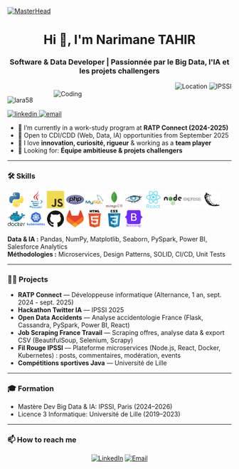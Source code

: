 [![MasterHead](https://visme.co/blog/wp-content/uploads/2020/06/Header-3.gif)](https://www.linkedin.com/in/ton-profil)

<h1 align="center">Hi 👋, I'm Narimane TAHIR</h1>
<h3 align="center">Software & Data Developer | Passionnée par le Big Data, l'IA et les projets challengers</h3>

<div align="right">
  <img src="https://img.shields.io/badge/Paris,%20France-%230077B5?style=flat-square&logo=googlemaps&logoColor=white" alt="Location"/>
  <img src="https://img.shields.io/badge/Mast%C3%A8re%20Dev%20Big%20Data%20%26%20IA-IPSSI-%231c1c1c?style=flat-square&logo=graduation-cap&logoColor=white" alt="IPSSI"/>
</div>

<img align="right" alt="Coding" width="400" src="https://user-images.githubusercontent.com/89845641/220167426-0c5f630e-6d56-4617-9775-71c2bd025b4f.gif" />

<p align="left">
  <img src="https://komarev.com/ghpvc/?username=lara58&label=Profile%20views&color=0e75b6&style=flat" alt="lara58" />
</p>

<p align="left">
  <a href="https://www.linkedin.com/in/ton-profil" target="blank">
    <img src="https://img.shields.io/badge/LinkedIn-0077B5?logo=linkedin&logoColor=white&style=for-the-badge" alt="linkedin" />
  </a>
  <a href="mailto:narimanethr@gmail.com" target="blank">
    <img src="https://img.shields.io/badge/Email-D14836?logo=gmail&logoColor=white&style=for-the-badge" alt="email" />
  </a>
</p>

- 🌱 I’m currently in a work-study program at **RATP Connect (2024-2025)**  
- 🎯 Open to CDI/CDD (Web, Data, IA) opportunities from September 2025  
- 🧠 I love **innovation, curiosité, rigueur** & working as a **team player**
- 👀 Looking for: **Équipe ambitieuse & projets challengers**

---

### 🛠️ Skills

<p align="left">
  <img src="https://raw.githubusercontent.com/devicons/devicon/master/icons/python/python-original.svg" alt="python" width="40" height="40"/>
  <img src="https://raw.githubusercontent.com/devicons/devicon/master/icons/java/java-original.svg" alt="java" width="40" height="40"/>
  <img src="https://raw.githubusercontent.com/devicons/devicon/master/icons/javascript/javascript-original.svg" alt="js" width="40" height="40"/>
  <img src="https://raw.githubusercontent.com/devicons/devicon/master/icons/php/php-original.svg" alt="php" width="40" height="40"/>
  <img src="https://raw.githubusercontent.com/devicons/devicon/master/icons/mysql/mysql-original-wordmark.svg" alt="mysql" width="40" height="40"/>
  <img src="https://raw.githubusercontent.com/devicons/devicon/master/icons/mongodb/mongodb-original-wordmark.svg" alt="mongo" width="40" height="40"/>
  <img src="https://raw.githubusercontent.com/devicons/devicon/master/icons/cassandra/cassandra-original.svg" alt="cassandra" width="40" height="40"/>
  <img src="https://raw.githubusercontent.com/devicons/devicon/master/icons/react/react-original-wordmark.svg" alt="react" width="40" height="40"/>
  <img src="https://raw.githubusercontent.com/devicons/devicon/master/icons/nodejs/nodejs-original-wordmark.svg" alt="nodejs" width="40" height="40"/>
  <img src="https://raw.githubusercontent.com/devicons/devicon/master/icons/express/express-original-wordmark.svg" alt="express" width="40" height="40"/>
  <img src="https://raw.githubusercontent.com/devicons/devicon/master/icons/flask/flask-original.svg" alt="flask" width="40" height="40"/>
  <img src="https://raw.githubusercontent.com/devicons/devicon/master/icons/docker/docker-original-wordmark.svg" alt="docker" width="40" height="40"/>
  <img src="https://raw.githubusercontent.com/devicons/devicon/master/icons/kubernetes/kubernetes-plain-wordmark.svg" alt="kubernetes" width="40" height="40"/>
  <img src="https://raw.githubusercontent.com/devicons/devicon/master/icons/github/github-original.svg" alt="github" width="40" height="40"/>
  <img src="https://raw.githubusercontent.com/devicons/devicon/master/icons/gitlab/gitlab-original.svg" alt="gitlab" width="40" height="40"/>
  <img src="https://raw.githubusercontent.com/devicons/devicon/master/icons/html5/html5-original-wordmark.svg" alt="html" width="40" height="40"/>
  <img src="https://raw.githubusercontent.com/devicons/devicon/master/icons/css3/css3-original-wordmark.svg" alt="css" width="40" height="40"/>
  <img src="https://raw.githubusercontent.com/devicons/devicon/master/icons/bootstrap/bootstrap-plain-wordmark.svg" alt="bootstrap" width="40" height="40"/>
</p>

**Data & IA :** Pandas, NumPy, Matplotlib, Seaborn, PySpark, Power BI, Salesforce Analytics  
**Méthodologies :** Microservices, Design Patterns, SOLID, CI/CD, Unit Tests

---

### 👩‍💻 Projects

- **RATP Connect** — Développeuse informatique (Alternance, 1 an, sept. 2024 - sept. 2025)
- **Hackathon Twitter IA** — IPSSI 2025
- **Open Data Accidents** — Analyse accidentologie France (Flask, Cassandra, PySpark, Power BI, React)
- **Job Scraping France Travail** — Scraping offres, analyse data & export CSV (BeautifulSoup, Selenium, Scrapy)
- **Fil Rouge IPSSI** — Plateforme microservices (Node.js, React, Docker, Kubernetes) : posts, commentaires, modération, events
- **Compétitions sportives Java** — Université de Lille

---

### 🎓 Formation

- Mastère Dev Big Data & IA: IPSSI, Paris (2024–2026)
- Licence 3 Informatique: Université de Lille (2019–2023)

---

### 📫 How to reach me

<div align="center">

[![LinkedIn](https://img.shields.io/badge/LinkedIn-0077B5?logo=linkedin&logoColor=white)](https://www.linkedin.com/in/ton-profil)
[![Email](https://img.shields.io/badge/Email-D14836?logo=gmail&logoColor=white)](mailto:narimanethr@gmail.com)

</div>
